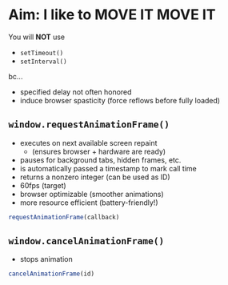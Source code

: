 # Aim: I like to MOVE IT MOVE IT

You will **NOT** use
* `setTimeout()`
* `setInterval()`

bc...
* specified delay not often honored
* induce browser spasticity (force reflows before fully loaded)

## `window.requestAnimationFrame()`

* executes on next available screen repaint
    - (ensures browser + hardware are ready)
* pauses for background tabs, hidden frames, etc.
* is automatically passed a timestamp to mark call time
* returns a nonzero integer (can be used as ID)
* 60fps (target)
* browser optimizable (smoother animations)
* more resource efficient (battery-friendly!)

```javascript
requestAnimationFrame(callback)
```

## `window.cancelAnimationFrame()`

* stops animation

```javascript
cancelAnimationFrame(id)
```
